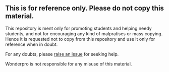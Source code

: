 ## This is for reference only. Please do not copy this material. 

This repository is ment only for promoting students and helping needy students, and not for encouraging any kind of malpratises or mass copying. Hence it is requested not to copy from this repository and use it only for reference when in doubt. 


For any doubts, please [raise an issue](https://github.com/Aatmaj-Zephyr/Solutions-to-first-year-practicals/issues/new?assignees=Aatmaj-Zephyr&labels=Doubt&template=doubt.md&title=Doubt) for seeking help.


 Wonderpro is not responsible for any misuse of this material.
